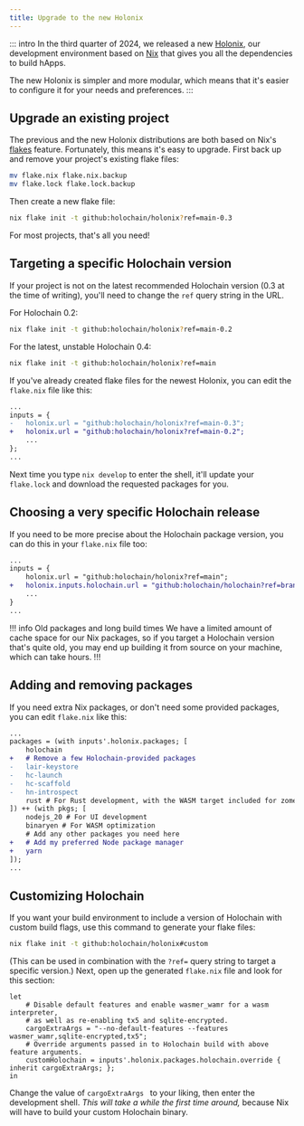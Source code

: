 ```yaml
---
title: Upgrade to the new Holonix
---
```


::: intro
In the third quarter of 2024, we released a new [Holonix](/get-started/install-advanced/#holonix-the-holochain-app-development-environment), our development environment based on [Nix](https://nixos.org) that gives you all the dependencies to build hApps.

The new Holonix is simpler and more modular, which means that it's easier to configure it for your needs and preferences.
:::

## Upgrade an existing project

The previous and the new Holonix distributions are both based on Nix's [flakes](https://wiki.nixos.org/wiki/Flakes) feature. Fortunately, this means it's easy to upgrade. First back up and remove your project's existing flake files:

```bash
mv flake.nix flake.nix.backup
mv flake.lock flake.lock.backup
```

Then create a new flake file:

```bash
nix flake init -t github:holochain/holonix?ref=main-0.3
```

For most projects, that's all you need!

## Targeting a specific Holochain version

If your project is not on the latest recommended Holochain version (0.3 at the time of writing), you'll need to change the `ref` query string in the URL.

For Holochain 0.2:

```bash
nix flake init -t github:holochain/holonix?ref=main-0.2
```

For the latest, unstable Holochain 0.4:

```bash
nix flake init -t github:holochain/holonix?ref=main
```

If you've already created flake files for the newest Holonix, you can edit the `flake.nix` file like this:

```diff
...
inputs = {
-   holonix.url = "github:holochain/holonix?ref=main-0.3";
+   holonix.url = "github:holochain/holonix?ref=main-0.2";
    ...
};
...
```

Next time you type `nix develop` to enter the shell, it'll update your `flake.lock` and download the requested packages for you.

## Choosing a very specific Holochain release

If you need to be more precise about the Holochain package version, you can do this in your `flake.nix` file too:

```diff
...
inputs = {
    holonix.url = "github:holochain/holonix?ref=main";
+   holonix.inputs.holochain.url = "github:holochain/holochain?ref=branch-or-tag-name";
    ...
}
...
```

!!! info Old packages and long build times
We have a limited amount of cache space for our Nix packages, so if you target a Holochain version that's quite old, you may end up building it from source on your machine, which can take hours.
!!!

## Adding and removing packages

If you need extra Nix packages, or don't need some provided packages, you can edit `flake.nix` like this:

```diff
...
packages = (with inputs'.holonix.packages; [
    holochain
+   # Remove a few Holochain-provided packages
-   lair-keystore
-   hc-launch
-   hc-scaffold
-   hn-introspect
    rust # For Rust development, with the WASM target included for zome builds
]) ++ (with pkgs; [
    nodejs_20 # For UI development
    binaryen # For WASM optimization
    # Add any other packages you need here
+   # Add my preferred Node package manager
+   yarn
]);
...
```

## Customizing Holochain

If you want your build environment to include a version of Holochain with custom build flags, use this command to generate your flake files:

```bash
nix flake init -t github:holochain/holonix#custom
```

(This can be used in combination with the `?ref=` query string to target a specific version.) Next, open up the generated `flake.nix` file and look for this section:

```
let
    # Disable default features and enable wasmer_wamr for a wasm interpreter,
    # as well as re-enabling tx5 and sqlite-encrypted.
    cargoExtraArgs = "--no-default-features --features wasmer_wamr,sqlite-encrypted,tx5";
    # Override arguments passed in to Holochain build with above feature arguments.
    customHolochain = inputs'.holonix.packages.holochain.override { inherit cargoExtraArgs; };
in
```

Change the value of `cargoExtraArgs ` to your liking, then enter the development shell. _This will take a while the first time around,_ because Nix will have to build your custom Holochain binary.